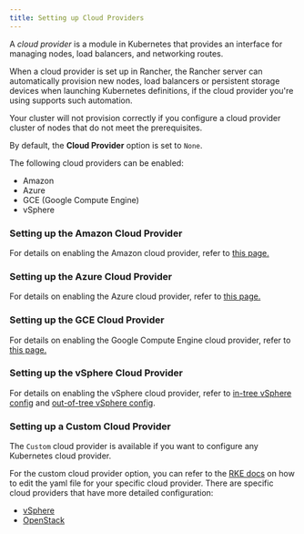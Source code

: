 ```yaml
---
title: Setting up Cloud Providers
---
```


<head>
  <link rel="canonical" href="https://ranchermanager.docs.rancher.com/how-to-guides/new-user-guides/kubernetes-clusters-in-rancher-setup/set-up-cloud-providers"/>
</head>

A _cloud provider_ is a module in Kubernetes that provides an interface for managing nodes, load balancers, and networking routes.

When a cloud provider is set up in Rancher, the Rancher server can automatically provision new nodes, load balancers or persistent storage devices when launching Kubernetes definitions, if the cloud provider you're using supports such automation.

Your cluster will not provision correctly if you configure a cloud provider cluster of nodes that do not meet the prerequisites.

By default, the **Cloud Provider** option is set to `None`.

The following cloud providers can be enabled:

* Amazon
* Azure
* GCE (Google Compute Engine)
* vSphere

### Setting up the Amazon Cloud Provider

For details on enabling the Amazon cloud provider, refer to [this page.](amazon.md)

### Setting up the Azure Cloud Provider

For details on enabling the Azure cloud provider, refer to [this page.](azure.md)

### Setting up the GCE Cloud Provider

For details on enabling the Google Compute Engine cloud provider, refer to [this page.](google-compute-engine.md)

### Setting up the vSphere Cloud Provider

For details on enabling the vSphere cloud provider, refer to [in-tree vSphere config](configure-in-tree-vsphere.md) and [out-of-tree vSphere config](configure-out-of-tree-vsphere.md).

### Setting up a Custom Cloud Provider

The `Custom` cloud provider is available if you want to configure any Kubernetes cloud provider.

For the custom cloud provider option, you can refer to the [RKE docs](https://rancher.com/docs/rke/latest/en/config-options/cloud-providers/) on how to edit the yaml file for your specific cloud provider. There are specific cloud providers that have more detailed configuration:

* [vSphere](https://rke.docs.rancher.com/config-options/cloud-providers/vsphere)
* [OpenStack](https://rancher.com/docs/rke/latest/en/config-options/cloud-providers/openstack/)
